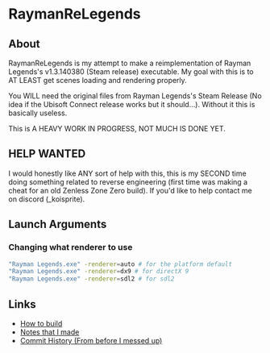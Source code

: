 # RaymanReLegends

## About

RaymanReLegends is my attempt to make a reimplementation of Rayman Legends's v1.3.140380 (Steam release) executable.
My goal with this is to AT LEAST get scenes loading and rendering properly.

You WILL need the original files from Rayman Legends's Steam Release (No idea if the Ubisoft Connect release works but it should...).
Without it this is basically useless.

This is A HEAVY WORK IN PROGRESS, NOT MUCH IS DONE YET.

## HELP WANTED

I would honestly like ANY sort of help with this, this is my SECOND time doing something related to reverse engineering (first time was making a cheat for an old Zenless Zone Zero build). If you'd like to help contact me on discord (_koisprite).

## Launch Arguments

### Changing what renderer to use

```bash
"Rayman Legends.exe" -renderer=auto # for the platform default
"Rayman Legends.exe" -renderer=dx9 # for directX 9
"Rayman Legends.exe" -renderer=sdl2 # for sdl2
```

## Links
* [How to build](Building.md)
* [Notes that I made](Notes.md)
* [Commit History (From before I messed up)](Commits.md)